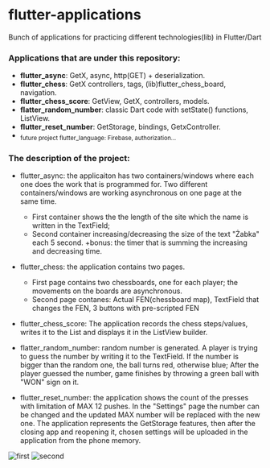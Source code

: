 # flutter-applications
Bunch of applications for practicing different technologies(lib) in Flutter/Dart

### Applications that are under this repository:
- **flutter_async**: GetX, async, http(GET) + deserialization.
- **flutter_chess**: GetX controllers, tags, (lib)flutter_chess_board, navigation.
- **flutter_chess_score**: GetView, GetX, controllers, models.
- **flatter_random_number**: classic Dart code with setState() functions, ListView.
- **flutter_reset_number**: GetStorage, bindings, GetxController.
- <sub> future project flutter_language: Firebase, authorization... </sub> 

### The description of the project:
- flutter_async: the applicaiton has two containers/windows where each one does the work that is programmed for. Two different containers/windows are working asynchronous on one page at the same time.
   - First container shows the the length of the site which the name is written in the TextField;
   - Second container increasing/decreasing the size of the text "Żabka" each 5 second. 
   +bonus: the timer that is summing the increasing and decreasing time.
   
- flutter_chess: the application contains two pages.
   - First page contains two chessboards, one for each player; the movements on the boards are asynchronous. 
   - Second page contanes: Actual FEN(chessboard map), TextField that changes the FEN, 3 buttons with pre-scripted FEN

- flutter_chess_score: The application records the chess steps/values, writes it to the List<Model> and displays it in the ListView builder.

- flatter_random_number: random number is generated. A player is trying to guess the number by writing it to the TextField. If the number is bigger than the random one, the ball turns red, otherwise blue; After the player guessed the number, game finishes by throwing a green ball with "WON" sign on it.

- flutter_reset_number: the application shows the count of the presses with limitation of MAX 12 pushes. In the "Settings" page the number can be changed and the updated MAX number will be replaced with the new one. The application represents the GetStorage features, then after the closing app and reopening it, chosen settings will be uploaded in the application from the phone memory.

![first](https://user-images.githubusercontent.com/67626128/236911401-4e4e5551-49be-4d99-a8d7-b5d28a0da0eb.png)
![second](https://user-images.githubusercontent.com/67626128/236911385-d6ce7638-a602-42af-b83a-bb77314d8ce2.png)

